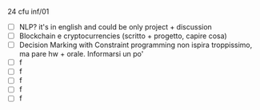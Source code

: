 24 cfu inf/01
- [ ] NLP? it's in english and could be only project + discussion
- [ ] Blockchain e cryptocurrencies (scritto + progetto, capire cosa)
- [ ] Decision Marking with Constraint programming non ispira troppissimo, ma pare hw + orale. Informarsi un po' 
- [ ] f
- [ ] f
- [ ] f
- [ ] f
- [ ] f